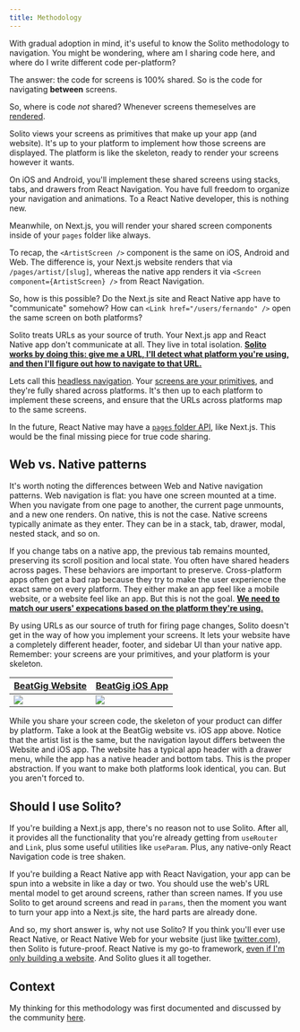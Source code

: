 ```yaml
---
title: Methodology
---
```


With gradual adoption in mind, it's useful to know the Solito methodology to navigation. You might be wondering, where am I sharing code here, and where do I write different code per-platform?

The answer: the code for screens is 100% shared. So is the code for navigating **between** screens.

So, where is code _not_ shared? Whenever screens themeselves are <u>rendered</u>.

Solito views your screens as primitives that make up your app (and website). It's up to your platform to implement how those screens are displayed. The platform is like the skeleton, ready to render your screens however it wants.

On iOS and Android, you'll implement these shared screens using stacks, tabs, and drawers from React Navigation. You have full freedom to organize your navigation and animations. To a React Native developer, this is nothing new.

Meanwhile, on Next.js, you will render your shared screen components inside of your `pages` folder like always.

To recap, the `<ArtistScreen />` component is the same on iOS, Android and Web. The difference is, your Next.js website renders that via `/pages/artist/[slug]`, whereas the native app renders it via `<Screen component={ArtistScreen} />` from React Navigation.

So, how is this possible? Do the Next.js site and React Native app have to "communicate" somehow? How can `<Link href="/users/fernando" />` open the same screen on both platforms?

Solito treats URLs as your source of truth. Your Next.js app and React Native app don't communicate at all. They live in total isolation. <u>**Solito works by doing this: give me a URL, I'll detect what platform you're using, and then I'll figure out how to navigate to that URL.**</u>

Lets call this [headless navigation](https://github.com/axeldelafosse/expo-next-monorepo-example/pull/1#issuecomment-1005969004). Your [screens are your primitives](https://github.com/axeldelafosse/expo-next-monorepo-example/pull/1#issuecomment-1009185655), and they're fully shared across platforms. It's then up to each platform to implement these screens, and ensure that the URLs across platforms map to the same screens.

In the future, React Native may have a [`pages` folder API](https://github.com/EvanBacon/expo-auto-navigation-webpack), like Next.js. This would be the final missing piece for true code sharing.

## Web vs. Native patterns

It's worth noting the differences between Web and Native navigation patterns. Web navigation is flat: you have one screen mounted at a time. When you navigate from one page to another, the current page unmounts, and a new one renders. On native, this is not the case. Native screens typically animate as they enter. They can be in a stack, tab, drawer, modal, nested stack, and so on.

If you change tabs on a native app, the previous tab remains mounted, preserving its scroll position and local state. You often have shared headers across pages. These behaviors are important to preserve. Cross-platform apps often get a bad rap because they try to make the user experience the exact same on every platform. They either make an app feel like a mobile website, or a website feel like an app. But this is not the goal. <u>**We need to match our users' expecations based on the platform they're using.**</u>

By using URLs as our source of truth for firing page changes, Solito doesn't get in the way of how you implement your screens. It lets your website have a completely different header, footer, and sidebar UI than your native app. Remember: your screens are your primitives, and your platform is your skeleton.

| [BeatGig Website](https://beatgig.com/search) | [BeatGig iOS App](https://apps.apple.com/us/app/beatgig/id1355182285?platform=iphone) |
| --------------------------------------------- | ------------------------------------------------------------------------------------- |
| <img src="/img/site.jpg" />                   | <img src="/img/app.PNG" />                                                            |

While you share your screen code, the skeleton of your product can differ by platform. Take a look at the BeatGig website vs. iOS app above. Notice that the artist list is the same, but the navigation layout differs between the Website and iOS app. The website has a typical app header with a drawer menu, while the app has a native header and bottom tabs. This is the proper abstraction. If you want to make both platforms look identical, you can. But you aren't forced to.

## Should I use Solito?

If you're building a Next.js app, there's no reason not to use Solito. After all, it provides all the functionality that you're already getting from `useRouter` and `Link`, plus some useful utilities like `useParam`. Plus, any native-only React Navigation code is tree shaken.

If you're building a React Native app with React Navigation, your app can be spun into a website in like a day or two. You should use the web's URL mental model to get around screens, rather than screen names. If you use Solito to get around screens and read in `params`, then the moment you want to turn your app into a Next.js site, the hard parts are already done.

And so, my short answer is, why not use Solito? If you think you'll ever use React Native, or React Native Web for your website (just like [twitter.com](https://blog.twitter.com/engineering/en_us/topics/infrastructure/2019/buildingfasterwithcomponents)), then Solito is future-proof. React Native is my go-to framework, [even if I'm only building a website](https://www.youtube.com/watch?v=0lnbdRweJtA&t=22s). And Solito glues it all together.

## Context

My thinking for this methodology was first documented and discussed by the community [here](https://github.com/axeldelafosse/expo-next-monorepo-example/pull/1#issuecomment-1005969004).
